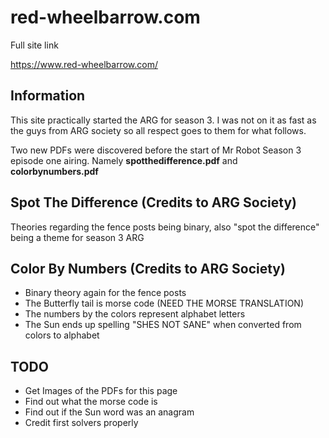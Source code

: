 red-wheelbarrow.com
===================

Full site link

https://www.red-wheelbarrow.com/


Information
-----------

This site practically started the ARG for season 3. I was not on it as fast as the guys from ARG society so all respect goes to them for what follows. 

Two new PDFs were discovered before the start of Mr Robot Season 3 episode one airing. Namely **spotthedifference.pdf** and **colorbynumbers.pdf**


Spot The Difference (Credits to ARG Society)
-------------------

Theories regarding the fence posts being binary, also "spot the difference" being a theme for season 3 ARG


Color By Numbers (Credits to ARG Society)
----------------

- Binary theory again for the fence posts
- The Butterfly tail is morse code (NEED THE MORSE TRANSLATION)
- The numbers by the colors represent alphabet letters
- The Sun ends up spelling "SHES NOT SANE" when converted from colors to alphabet


TODO
----
- Get Images of the PDFs for this page
- Find out what the morse code is
- Find out if the Sun word was an anagram
- Credit first solvers properly

